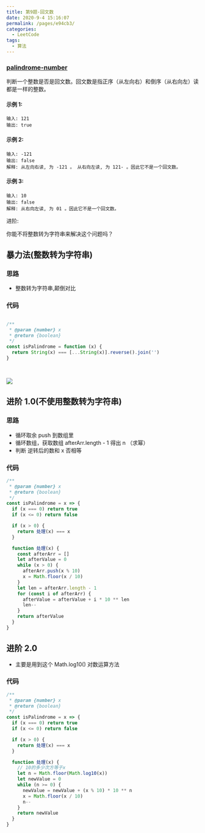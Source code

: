 ```yaml
---
title: 第9题-回文数
date: 2020-9-4 15:16:07
permalink: /pages/e94cb3/
categories:
  - LeetCode
tags:
  - 算法
---
```


### [palindrome-number](https://leetcode-cn.com/problems/palindrome-number/)

判断一个整数是否是回文数。回文数是指正序（从左向右）和倒序（从右向左）读都是一样的整数。

#### 示例 1:

```
输入: 121
输出: true
```

<!-- more -->

#### 示例 2:

```
输入: -121
输出: false
解释: 从左向右读, 为 -121 。 从右向左读, 为 121- 。因此它不是一个回文数。
```

#### 示例 3:

```
输入: 10
输出: false
解释: 从右向左读, 为 01 。因此它不是一个回文数。
```

进阶:

你能不将整数转为字符串来解决这个问题吗？

## 暴力法(整数转为字符串)

### 思路

- 整数转为字符串,颠倒对比

### 代码

```JavaScript

/**
 * @param {number} x
 * @return {boolean}
 */
const isPalindrome = function (x) {
  return String(x) === [...String(x)].reverse().join('')
}
```

<img style="margin: 30px 0 0;" src="https://cdn.jsdelivr.net/gh/xiaojun996/CDN/images/leetcode/screenshot/第9题-回文数.png" />

## 进阶 1.0(不使用整数转为字符串)

### 思路

- 循环取余 push 到数组里
- 循环数组，获取数组 afterArr.length - 1 得出 n （求幂）
- 判断 逆转后的数和 x 否相等

### 代码

```JavaScript
/**
 * @param {number} x
 * @return {boolean}
 */
const isPalindrome = x => {
  if (x === 0) return true
  if (x <= 0) return false

  if (x > 0) {
    return 处理(x) === x
  }

  function 处理(x) {
    const afterArr = []
    let afterValue = 0
    while (x > 0) {
      afterArr.push(x % 10)
      x = Math.floor(x / 10)
    }
    let len = afterArr.length - 1
    for (const i of afterArr) {
      afterValue = afterValue + i * 10 ** len
      len--
    }
    return afterValue
  }
}
```

## 进阶 2.0

- 主要是用到这个 Math.log10() 对数运算方法

### 代码

```JavaScript
/**
 * @param {number} x
 * @return {boolean}
 */
const isPalindrome = x => {
  if (x === 0) return true
  if (x <= 0) return false

  if (x > 0) {
    return 处理(x) === x
  }

  function 处理(x) {
    // 10的多少次方等于x
    let n = Math.floor(Math.log10(x))
    let newValue = 0
    while (n >= 0) {
      newValue = newValue + (x % 10) * 10 ** n
      x = Math.floor(x / 10)
      n--
    }
    return newValue
  }
}
```
